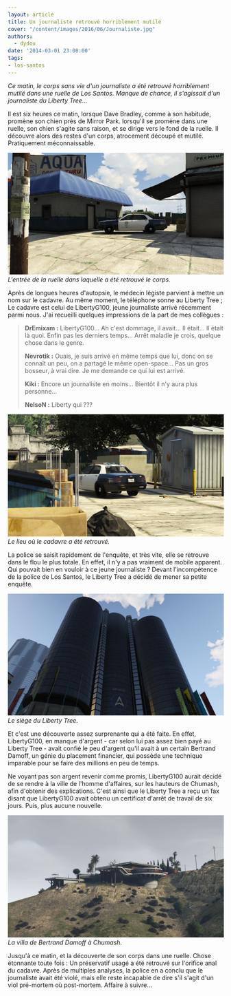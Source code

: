 ```yaml
---
layout: article
title: Un journaliste retrouvé horriblement mutilé
cover: "/content/images/2016/06/Journaliste.jpg"
authors:
  - dydou
date: '2014-03-01 23:00:00'
tags:
- los-santos
---
```


_Ce matin, le corps sans vie d'un journaliste a été retrouvé horriblement mutilé dans une ruelle de Los Santos. Manque de chance, il s'agissait d'un journaliste du Liberty Tree..._

Il est six heures ce matin, lorsque Dave Bradley, comme à son habitude, promène son chien près de Mirror Park. lorsqu'il se promène dans une ruelle, son chien s'agite sans raison, et se dirige vers le fond de la ruelle. Il découvre alors des restes d'un corps, atrocement découpé et mutilé. Pratiquement méconnaissable.

![L'entrée de la ruelle dans laquelle a été retrouvé le corps.](/content/images/2016/06/Journaliste_0.jpg)
_L'entrée de la ruelle dans laquelle a été retrouvé le corps._

Après de longues heures d'autopsie, le médecin légiste parvient à mettre un nom sur le cadavre. Au même moment, le téléphone sonne au Liberty Tree ; Le cadavre est celui de LibertyG100, jeune journaliste arrivé récemment parmi nous. J'ai recueilli quelques impressions de la part de mes collègues :

> **DrEmixam :** LibertyG100... Ah c'est dommage, il avait... Il était... Il était là quoi. Enfin pas les derniers temps... Arrêt maladie je crois, quelque chose dans le genre.
> 
> **Nevrotik :** Ouais, je suis arrivé en même temps que lui, donc on se connaît un peu, on a partagé le même open-space... Pas un gros bosseur, à vrai dire. Je me demande ce qui lui est arrivé.
> 
> **Kiki :** Encore un journaliste en moins... Bientôt il n'y aura plus personne...
> 
> **NelsoN :** Liberty qui ???

![Le lieu où le cadavre a été retrouvé.](/content/images/2016/06/Journaliste1.jpg)
_Le lieu où le cadavre a été retrouvé._

La police se saisit rapidement de l'enquête, et très vite, elle se retrouve dans le flou le plus totale. En effet, il n'y a pas vraiment de mobile apparent. Qui pouvait bien en vouloir à ce jeune journaliste ? Devant l'incompétence de la police de Los Santos, le Liberty Tree a décidé de mener sa petite enquête.

![Le siège du Liberty Tree.](/content/images/2016/06/Retrospective4_0.jpg)
_Le siège du Liberty Tree._

Et c'est une découverte assez surprenante qui a été faite. En effet, LibertyG100, en manque d'argent - car selon lui pas assez bien payé au Liberty Tree - avait confié le peu d'argent qu'il avait à un certain Bertrand Damoff, un génie du placement financier, qui possède une technique imparable pour se faire des millions en peu de temps.

Ne voyant pas son argent revenir comme promis, LibertyG100 aurait décidé de se rendre à la ville de l'homme d'affaires, sur les hauteurs de Chumash, afin d'obtenir des explications. C'est ainsi que le Liberty Tree a reçu un fax disant que LibertyG100 avait obtenu un certificat d'arrêt de travail de six jours. Puis, plus aucune nouvelle.

![La villa de Bertrand Damoff à Chumash.](/content/images/2016/06/Journaliste2.jpg)
_La villa de Bertrand Damoff à Chumash._

Jusqu'à ce matin, et la découverte de son corps dans une ruelle. Chose étonnante toute fois : Un préservatif usagé a été retrouvé sur l'orifice anal du cadavre. Après de multiples analyses, la police en a conclu que le journaliste avait été violé, mais elle reste incapable de dire s'il s'agit d'un viol pré-mortem où post-mortem. Affaire à suivre...